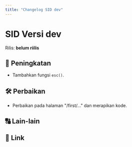 ```yaml
---
title: "Changelog SID dev"
---
```


# SID Versi dev

Rilis: __belum riilis__

## :rocket: Peningkatan
- Tambahkan fungsi `esc()`.

## :hammer_and_wrench: Perbaikan
- Perbaikan pada halaman "/first/..." dan merapikan kode.

## :capital_abcd: Lain-lain

## :link: Link


